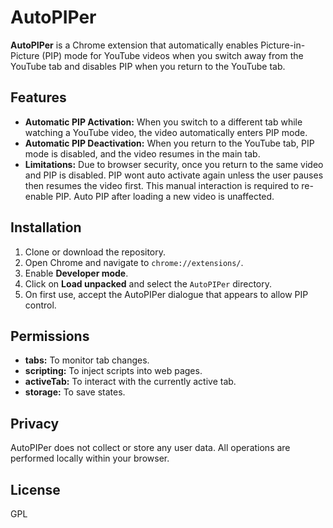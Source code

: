 # AutoPIPer

**AutoPIPer** is a Chrome extension that automatically enables Picture-in-Picture (PIP) mode for YouTube videos when you switch away from the YouTube tab and disables PIP when you return to the YouTube tab.

## Features

- **Automatic PIP Activation:** When you switch to a different tab while watching a YouTube video, the video automatically enters PIP mode.
- **Automatic PIP Deactivation:** When you return to the YouTube tab, PIP mode is disabled, and the video resumes in the main tab.
- **Limitations:** Due to browser security, once you return to the same video and PIP is disabled. PIP wont auto activate again unless the user pauses then resumes the video first. This manual interaction is required to re-enable PIP. Auto PIP after loading a new video is unaffected.

## Installation

1. Clone or download the repository.
2. Open Chrome and navigate to `chrome://extensions/`.
3. Enable **Developer mode**.
4. Click on **Load unpacked** and select the `AutoPIPer` directory.
5. On first use, accept the AutoPIPer dialogue that appears to allow PIP control.

## Permissions

- **tabs:** To monitor tab changes.
- **scripting:** To inject scripts into web pages.
- **activeTab:** To interact with the currently active tab.
- **storage:** To save states.

## Privacy

AutoPIPer does not collect or store any user data. All operations are performed locally within your browser.

## License

GPL
